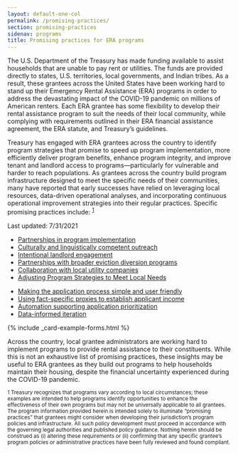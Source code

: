 ```yaml
---
layout: default-one-col
permalink: /promising-practices/
section: promising-practices
sidenav: programs
title: Promising practices for ERA programs
---
```


<p>
  The U.S. Department of the Treasury has made funding available to assist households that are unable to pay rent or utilities. The funds are provided directly to states, U.S. territories, local governments, and Indian tribes. As a result, these grantees across the United States have been working hard to stand up their Emergency Rental Assistance (ERA) programs in order to address the devastating impact of the COVID-19 pandemic on millions of American renters.  Each ERA grantee has some flexibility to develop their rental assistance program to suit the needs of their local community, while complying with requirements outlined in their ERA financial assistance agreement, the ERA statute, and Treasury’s guidelines.  
</p>
<p>
  Treasury has engaged with ERA grantees across the country to identify program strategies that promise to speed up program implementation, more efficiently  deliver program benefits, enhance program integrity, and improve tenant and landlord access to programs—particularly for vulnerable and harder to reach populations. As grantees across the country build program infrastructure designed to meet the specific needs of their communities, many have reported that early successes have relied on leveraging local resources, data-driven operational analyses, and incorporating continuous operational improvement strategies into their regular practices. Specific promising practices include: <sup><a href="#fn1" id="ref1">1</a></sup> 
</p>
<p>
  Last updated: 7/31/2021
</p>

<div class="grid-row grid-gap">
  <div class="tablet:grid-col-6">
    <ul>
      <li>
        <a href="{{ site.baseurl }}/promising-practice-guides/partnerships-in-program-implementation/">
          Partnerships in program implementation
        </a>
      </li>
      <li>
        <a href="{{ site.baseurl }}/promising-practice-guides/outreach/">
          Culturally and linguistically competent outreach
        </a>
      </li>
      <li>
        <a href="{{ site.baseurl }}/promising-practice-guides/landlord-engagement/">
          Intentional landlord engagement
        </a>
      </li>
      <li>
        <a href="{{ site.baseurl }}/promising-practice-guides/eviction-diversion/">
          Partnerships with broader eviction diversion programs
        </a>
      </li>
      <li>
        <a href="{{ site.baseurl }}/promising-practice-guides/utilities/">
          Collaboration with local utility companies
        </a>
      </li>
      <li>
        <a href="{{ site.baseurl }}/promising-practice-guides/strategies/">
          Adjusting Program Strategies to Meet Local Needs
        </a>
      </li>
    </ul>
  </div>
  <div class="tablet:grid-col-6">
    <ul>
      <li>
        <a href="{{ site.baseurl }}/promising-practice-guides/application-process/">
          Making the application process simple and user friendly
        </a>
      </li>
      <li>
        <a href="{{ site.baseurl }}/promising-practice-guides/fact-specific-proxies/">
          Using fact-specific proxies to establish applicant income
        </a>
      </li>
      <li>
        <a href="{{ site.baseurl }}/promising-practice-guides/application-prioritization/">
          Automation supporting application prioritization
        </a>
      </li>
      <li>
        <a href="{{ site.baseurl }}/promising-practice-guides/data/">
          Data-informed iteration
        </a>
      </li>
    </ul>
  </div>
</div>
{% include _card-example-forms.html %}

Across the country, local grantee administrators are working hard to implement programs to provide rental assistance to their constituents. While this is not an exhaustive list of promising practices, these insights may be useful to ERA grantees as they build out programs to help households maintain their housing, despite the financial uncertainty experienced during the COVID-19 pandemic.

<p>
  <sup id="fn1">1 Treasury recognizes that programs vary according to local circumstances; these examples are intended to help programs identify opportunities to enhance the effectiveness of their own programs but may not be universally applicable to all grantees. The program information provided herein is intended solely to illuminate “promising practices” that grantees might consider when developing their jurisdiction’s program policies and infrastructure.  All such policy development must proceed in accordance with the governing legal authorities and published policy guidance.  Nothing herein should be construed as (i) altering these requirements or (ii) confirming that any specific grantee’s program policies or administrative practices have been fully reviewed and found compliant.</sup>
</p>